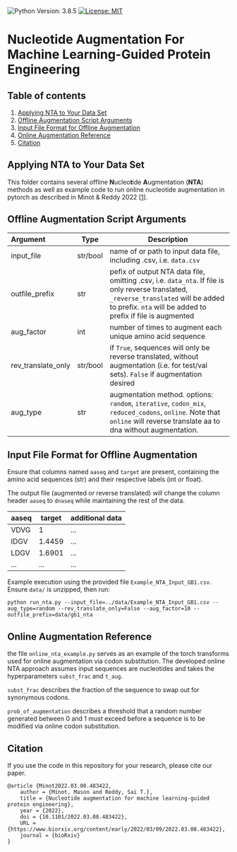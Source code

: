 ![Python Version: 3.8.5](https://img.shields.io/badge/Python%20Version-3.8.5-blue)
[![License: MIT](https://img.shields.io/badge/License-MIT-brightgreen)](https://opensource.org/licenses/MIT)

# Nucleotide Augmentation For Machine Learning-Guided Protein Engineering


## Table of contents
1. [Applying NTA to Your Data Set](#apply-nta-to-your-data-set)
2. [Offline Augmentation Script Arguments](#script-arguments)
3. [Input File Format for Offline Augmentation](#input-file-format-for-offline-augmentation)
3. [Online Augmentation Reference](#online-augmentation-reference)
4. [Citation](#citation)


## Applying NTA to Your Data Set

This folder contains several offline **N**ucleo**t**ide **A**ugmentation (**NTA**) methods as well as example code to run online nucleotide augmentation in pytorch as described in Minot & Reddy 2022 [[1](https://www.biorxiv.org/content/10.1101/2022.03.08.483422v1)].


## Offline Augmentation Script Arguments
| Argument | Type | Description |
|:---------|---------------|-------------|
|input_file| str/bool | name of or path to input data file,  including .csv, i.e. `data.csv`|
|outfile_prefix| str | pefix of output NTA data file, omitting .csv, i.e. `data_nta`. If file is only reverse translated, `_reverse_translated` will be added to prefix. `nta` will be added to prefix if file is augmented|
|aug_factor | int | number of times to augment each unique amino acid sequence|
|rev_translate_only| str/bool | if `True`, sequences will only be reverse translated, without augmentation (i.e. for test/val sets). `False` if augmentation desired|
|aug_type | str | augmentation method. options: `random`, `iterative`, `codon_mix`, `reduced_codons`, `online`. Note that `online` will reverse translate aa to dna without augmentation. |

## Input File Format for Offline Augmentation
Ensure that columns named `aaseq` and `target` are present, containing the amino acid sequences (str) and their respective labels (int or float).

The output file (augmented or reverse translated) will change the column header `aaseq` to `dnaseq` while maintaining the rest of the data.  


| aaseq | target | additional data |
|:---------|---------------|-------------|
|VDVG|1| ...|
|IDGV|	1.4459 | ... |
|LDGV|	1.6901 | ... |
|... | ... | ...|

Example execution using the provided file `Example_NTA_Input_GB1.csv`. Ensure `data/` is unzipped, then run:
```console
python run_nta.py --input_file=../data/Example_NTA_Input_GB1.csv --aug_type=random --rev_translate_only=False --aug_factor=10 --outfile_prefix=data/gb1_nta

```

## Online Augmentation Reference
the file `online_nta_example.py` serves as an example of the torch transforms used for online augmentation via codon substitution. The developed online NTA approach assumes input sequences are nucleotides and takes the hyperparameters `subst_frac` and `t_aug`. 

`subst_frac` describes the fraction of the sequence to swap out for synonymous codons.

`prob_of_augmentation` describes a threshold that a random number generated between 0 and 1 must exceed before a sequence is to be modified via online codon substitution. 


## Citation

If you use the code in this repository for your research, please cite our paper.

```
@article {Minot2022.03.08.483422,
	author = {Minot, Mason and Reddy, Sai T.},
	title = {Nucleotide augmentation for machine learning-guided protein engineering},
	year = {2022},
	doi = {10.1101/2022.03.08.483422},
	URL = {https://www.biorxiv.org/content/early/2022/03/09/2022.03.08.483422},
	journal = {bioRxiv}
}
```
